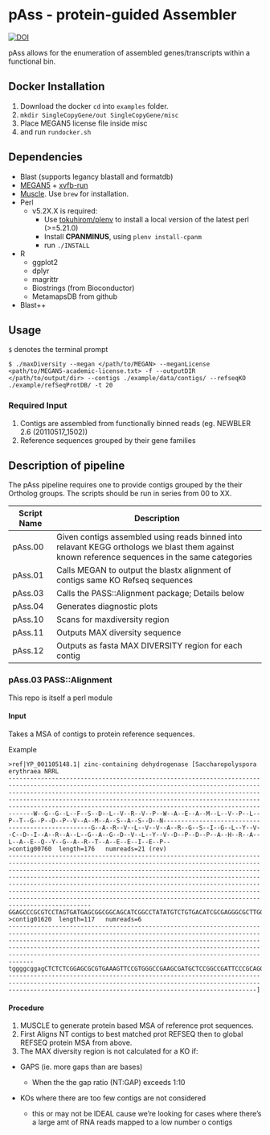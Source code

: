 pAss - protein-guided Assembler
====

[![DOI](https://zenodo.org/badge/19045/etheleon/pAss.svg)](https://zenodo.org/badge/latestdoi/19045/etheleon/pAss)

pAss allows for the enumeration of assembled genes/transcripts within a functional bin.



## Docker Installation

1. Download the docker `cd` into `examples` folder. 
2. `mkdir SingleCopyGene/out SingleCopyGene/misc`
3. Place MEGAN5 license file inside misc
4. and run `rundocker.sh`


## Dependencies
* Blast (supports legancy blastall and formatdb)
* [MEGAN5](http://ab.inf.uni-tuebingen.de/software/megan/) + [xvfb-run](http://manpages.ubuntu.com/manpages/lucid/man1/xvfb-run.1.html)
* [Muscle](https://github.com/Homebrew/homebrew-science). Use `brew` for installation.
* Perl
    * v5.2X.X is required:
       * Use [tokuhirom/plenv](https://github.com/tokuhirom/plenv) to install a local version of the latest perl (>=5.21.0)
       * Install **CPANMINUS**, using `plenv install-cpanm`
       * run `./INSTALL`
* R
  * ggplot2
  * dplyr
  * magrittr
  * Biostrings (from Bioconductor)
  * MetamapsDB from github 
* Blast++


## Usage

`$` denotes the terminal prompt

```
$ ./maxDiversity --megan </path/to/MEGAN> --meganLicense <path/to/MEGAN5-academic-license.txt> -f --outputDIR </path/to/output/dir> --contigs ./example/data/contigs/ --refseqKO ./example/refSeqProtDB/ -t 20
```

### Required Input

1. Contigs are assembled from functionally binned reads (eg. NEWBLER 2.6 (20110517_1502))
2. Reference sequences grouped by their gene families
## Description of pipeline

The pAss pipeline requires one to provide contigs grouped by the their Ortholog groups.
The scripts should be run in series from 00 to XX.

| Script Name | Description                                                                                                                                    |
| ---          | ---                                                                                                                                            |
| pAss.00     | Given contigs assembled using reads binned into relavant KEGG orthologs we blast them against known reference sequences in the same categories |
| pAss.01     | Calls MEGAN to output the blastx alignment of contigs same KO Refseq sequences                                                                 |
| pAss.03     | Calls the PASS::Alignment package; Details below                                                                                               |
| pAss.04     | Generates diagnostic plots                                                                                                                     |
| pAss.10     | Scans for maxdiversity region                                                                                                                                      |
| pAss.11     | Outputs MAX diversity sequence                                                                                                                                     |
| pAss.12     | Outputs as fasta MAX DIVERSITY region for each contig                                                                                          |

### pAss.03 PASS::Alignment
This repo is itself a perl module

#### Input

Takes a MSA of contigs to protein reference sequences.

Example
```
>ref|YP_001105148.1| zinc-containing dehydrogenase [Saccharopolyspora erythraea NRRL
---------------------------------------------------------------------------------------------------------------------------------------------------------------------------------------------------------------------------------------------------------------------------------------------------------------------------------------------------------------------W--G--G--L--F--S--D--L--V--R--V--P--W--A--E--A--M--L--V--P--L--P--T--G--P--D--P--V--A--M--A--S--A--S--D--N--------------------------------------------------G--A--R--V--L--V--V--A--R--G--S--I--G--L--Y--V--C--D--I--A--R--A--L--G--A--G--D--V--L--Y--V--D--P--D--P--A--H--R--A--L--A--E--Q--Y--G--A--R--T--A--E--E--I--E--P--
>contig00760  length=176   numreads=21 (rev)
---------------------------------------------------------------------------------------------------------------------------------------------------------------------------------------------------------------------------------------------------------------------------------------------------------------------------------------------------------------------------------------------------------------------------------------------------------------------------------------------------------------------------------GGAGCCCGCGTCCTAGTGATGAGCGGCGGCAGCATCGGCCTATATGTCTGTGACATCGCGAGGGCGCTTGGAGCGGCCGAGGTTCTCTACGTCGACCGCGATTCCAGGCGCCGCTCAATTGCGGCCGGCTACGGGGCCAAGACCGCTGAAGCGATTGAGcCA
>contig01620  length=117   numreads=6
---------------------------------------------------------------------------------------------------------------------------------------------------------------------------------------------------------------------------------------------------------------------------------------------------------------------------------------------------------------------tggggcggagCTCTCTCGGAGCGCGTGAAAGTTCCGTGGGCCGAAGCGATGCTCCGGCCGATTCCCGCAGGCTTAGATGCCCTGCATTTGTCGAGCCTGAGTGACAAC------------------------------------------------------------------------------------------------------------------------------------------------------------------------------------------------------------------]
```

#### Procedure

1. MUSCLE to generate protein based MSA of reference prot sequences.
2. First Aligns NT contigs to best matched prot REFSEQ then to global REFSEQ protein MSA from above.
3. The MAX diversity region is not calculated for a KO if:

* GAPS (ie. more gaps than are bases)
  * When the the gap ratio (NT:GAP) exceeds 1:10

* KOs where there are too few contigs are not considered 
  * this or may not be IDEAL cause we’re looking for cases where there’s a large amt of RNA reads mapped to a low number o contigs
